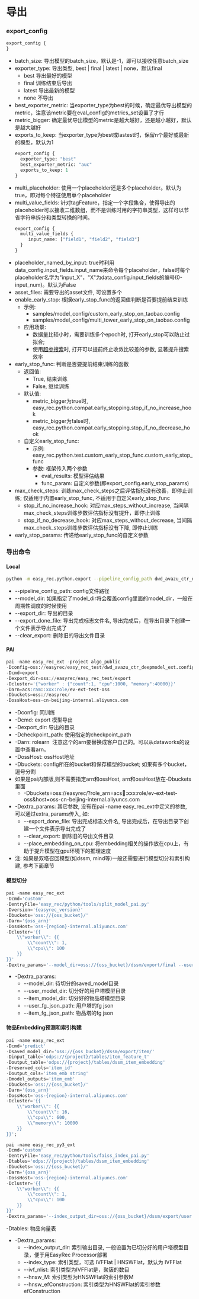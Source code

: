 # 导出

### export_config

```protobuf
export_config {
}
```

- batch_size: 导出模型的batch_size，默认是-1，即可以接收任意batch_size
- exporter_type: 导出类型,  best | final | latest | none，默认final
  - best 导出最好的模型
  - final 训练结束后导出
  - latest 导出最新的模型
  - none 不导出
- best_exporter_metric: 当exporter_type为best的时候，确定最优导出模型的metric，注意该metric要在eval_config的metrics_set设置了才行
- metric_bigger: 确定最优导出模型的metric是越大越好，还是越小越好，默认是越大越好
- exports_to_keep: 当exporter_type为best或lastest时，保留n个最好或最新的模型，默认为1
  ```protobuf
  export_config {
    exporter_type: "best"
    best_exporter_metric: "auc"
    exports_to_keep: 1
  }
  ```
- multi_placeholder: 使用一个placeholder还是多个placeholder。默认为true，即对每个特征使用单个placeholder
- multi_value_fields: 针对tagFeature，指定一个字段集合，使得导出的placeholder可以接收二维数组，而不是训练时用的字符串类型，这样可以节省字符串拆分和类型转换的时间。
  ```protobuf
  export_config {
    multi_value_fields {
       input_name: ["field1", "field2", "field3"]
    }
  }
  ```
- placeholder_named_by_input: true时利用data_config.input_fields.input_name来命令每个placeholder，false时每个placeholder名字为"input_X"，"X"为data_config.input_fields的编号(0-input_num)。默认为False
- asset_files: 需要导出的asset文件, 可设置多个
- enable_early_stop: 根据early_stop_func的返回值判断是否要提前结束训练
  - 示例:
    - samples/model_config/custom_early_stop_on_taobao.config
    - samples/model_config/multi_tower_early_stop_on_taobao.config
  - 应用场景:
    - 数据量比较小时，需要训练多个epoch时, 打开early_stop可以防止过拟合;
    - 使用[超参搜索](./automl/pai_nni_hpo.md)时, 打开可以提前终止收敛比较差的参数, 显著提升搜索效率
- early_stop_func: 判断是否要提前结束训练的函数
  - 返回值:
    - True, 结束训练
    - False, 继续训练
  - 默认值:
    - metric_bigger为true时, easy_rec.python.compat.early_stopping.stop_if_no_increase_hook
    - metric_bigger为false时, easy_rec.python.compat.early_stopping.stop_if_no_decrease_hook
  - 自定义early_stop_func:
    - 示例: easy_rec.python.test.custom_early_stop_func.custom_early_stop_func
    - 参数: 框架传入两个参数
      - eval_results: 模型评估结果
      - func_param: 自定义参数(即export_config.early_stop_params)
- max_check_steps: 训练max_check_steps之后评估指标没有改善，即停止训练; 仅适用于内置early_stop_func, 不适用于自定义early_stop_func
  - stop_if_no_increase_hook: 对应max_steps_without_increase, 当间隔max_check_steps训练步数评估指标没有提升，即停止训练
  - stop_if_no_decrease_hook: 对应max_steps_without_decrease, 当间隔max_check_steps训练步数评估指标没有下降, 即停止训练
- early_stop_params: 传递给early_stop_func的自定义参数

### 导出命令

#### Local

```bash
python -m easy_rec.python.export --pipeline_config_path dwd_avazu_ctr_deepmodel.config --export_dir ./export --export_done_file EXPORT_DONE
```

- --pipeline_config_path: config文件路径
- --model_dir: 如果指定了model_dir将会覆盖config里面的model_dir，一般在周期性调度的时候使用
- --export_dir: 导出的目录
- --export_done_file: 导出完成标志文件名, 导出完成后，在导出目录下创建一个文件表示导出完成了
- --clear_export: 删除旧的导出文件目录

#### PAI

```sql
pai -name easy_rec_ext -project algo_public
-Dconfig=oss://easyrec/easy_rec_test/dwd_avazu_ctr_deepmodel_ext.config
-Dcmd=export
-Dexport_dir=oss://easyrec/easy_rec_test/export
-Dcluster='{"worker" : {"count":1, "cpu":1000, "memory":40000}}'
-Darn=acs:ram::xxx:role/ev-ext-test-oss
-Dbuckets=oss://easyrec/
-DossHost=oss-cn-beijing-internal.aliyuncs.com
```

- -Dconfig: 同训练
- -Dcmd: export 模型导出
- -Dexport_dir: 导出的目录
- -Dcheckpoint_path: 使用指定的checkpoint_path
- -Darn: rolearn  注意这个的arn要替换成客户自己的。可以从dataworks的设置中查看arn。
- -DossHost: ossHost地址
- -Dbuckets: config所在的bucket和保存模型的bucket; 如果有多个bucket，逗号分割
- 如果是pai内部版,则不需要指定arn和ossHost, arn和ossHost放在-Dbuckets里面
  - -Dbuckets=oss://easyrec/?role_arn=acs:ram::xxx:role/ev-ext-test-oss&host=oss-cn-beijing-internal.aliyuncs.com
- -Dextra_params: 其它参数, 没有在pai -name easy_rec_ext中定义的参数, 可以通过extra_params传入, 如:
  - --export_done_file: 导出完成标志文件名, 导出完成后，在导出目录下创建一个文件表示导出完成了
  - --clear_export: 删除旧的导出文件目录
  - --place_embedding_on_cpu: 将embedding相关的操作放在cpu上，有助于提升模型在gpu环境下的推理速度
- 注: 如果是双塔召回模型(如dssm, mind等)一般还需要进行模型切分和索引构建, 参考下面章节

#### 模型切分

```sql
pai -name easy_rec_ext
-Dcmd='custom'
-DentryFile='easy_rec/python/tools/split_model_pai.py'
-Dversion='{easyrec_version}'
-Dbuckets='oss://{oss_bucket}/'
-Darn='{oss_arn}'
-DossHost='oss-{region}-internal.aliyuncs.com'
-Dcluster='{{
    \\"worker\\": {{
        \\"count\\": 1,
        \\"cpu\\": 100
    }}
}}'
-Dextra_params='--model_dir=oss://{oss_bucket}/dssm/export/final --user_model_dir=oss://{oss_bucket}/dssm/export/user --item_model_dir=oss://{oss_bucket}/dssm/export/item --user_fg_json_path=oss://{oss_bucket}/dssm/user_fg.json --item_fg_json_path=oss://{oss_bucket}/dssm/item_fg.json';
```

- -Dextra_params:
  - --model_dir: 待切分的saved_model目录
  - --user_model_dir: 切分好的用户塔模型目录
  - --item_model_dir: 切分好的物品塔模型目录
  - --user_fg_json_path: 用户塔的fg json
  - --item_fg_json_path: 物品塔的fg json

#### 物品Embedding预测和索引构建

```sql
pai -name easy_rec_ext
-Dcmd='predict'
-Dsaved_model_dir='oss://{oss_bucket}/dssm/export/item/'
-Dinput_table='odps://{project}/tables/item_feature_t'
-Doutput_table='odps://{project}/tables/dssm_item_embedding'
-Dreserved_cols='item_id'
-Doutput_cols='item_emb string'
-Dmodel_outputs='item_emb'
-Dbuckets='oss://{oss_bucket}/'
-Darn='{oss_arn}'
-DossHost='oss-{region}-internal.aliyuncs.com'
-Dcluster='{{
    \\"worker\\": {{
        \\"count\\": 16,
        \\"cpu\\": 600,
        \\"memory\\": 10000
    }}
}}';
```

```sql
pai -name easy_rec_py3_ext
-Dcmd='custom'
-DentryFile='easy_rec/python/tools/faiss_index_pai.py'
-Dtables='odps://{project}/tables/dssm_item_embedding'
-Dbuckets='oss://{oss_bucket}/'
-Darn='{oss_arn}'
-DossHost='oss-{region}-internal.aliyuncs.com'
-Dcluster='{{
    \\"worker\\": {{
        \\"count\\": 1,
        \\"cpu\\": 100
    }}
}}'
-Dextra_params='--index_output_dir=oss://{oss_bucket}/dssm/export/user';
```

-Dtables: 物品向量表

- -Dextra_params:
  - --index_output_dir: 索引输出目录, 一般设置为已切分好的用户塔模型目录，便于用EasyRec Processor部署
  - --index_type: 索引类型，可选 IVFFlat | HNSWFlat，默认为 IVFFlat
  - --ivf_nlist: 索引类型为IVFFlat是，聚簇的数目
  - --hnsw_M: 索引类型为HNSWFlat的索引参数M
  - --hnsw_efConstruction: 索引类型为HNSWFlat的索引参数efConstruction
